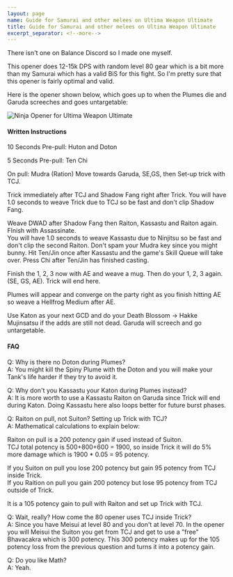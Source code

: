 ```yaml
---
layout: page
name: Guide for Samurai and other melees on Ultima Weapon Ultimate
title: Guide for Samurai and other melees on Ultima Weapon Ultimate
excerpt_separator: <!--more-->
---
```

There isn't one on Balance Discord so I made one myself.
<!--more-->

This opener does 12-15k DPS with random level 80 gear which is a bit more than my Samurai which has a valid BiS for this fight. So I'm pretty sure that
this opener is fairly optimal and valid.

Here is the opener shown below, which goes up to when the Plumes die and Garuda screeches and goes untargetable:

![Ninja Opener for Ultima Weapon Ultimate](/main/assets/nin_uwu_opener.png)

<h4>Written Instructions </h4>

10 Seconds Pre-pull: Huton and Doton

5 Seconds Pre-pull: Ten Chi

On pull: Mudra (Ration)
Move towards Garuda, SE,GS, then Set-up trick with TCJ.

Trick immediately after TCJ and Shadow Fang right after Trick. You will have 1.0 seconds to weave Trick due to TCJ so be fast and don't clip Shadow Fang.

Weave DWAD after Shadow Fang then Raiton, Kassastu and Raiton again. FInish with Assassinate.  
You will have 1.0 seconds to weave Kassastu due to Ninjitsu so be fast and don't clip the second Raiton. Don't spam your Mudra key since you might bunny.
Hit Ten/Jin once after Kassastu and the game's Skill Queue will take over. Press Chi after Ten/Jin has finished casting.

Finish the 1, 2, 3 now with AE and weave a mug. Then do your 1, 2, 3 again. (SE, GS, AE). Trick will end here.

Plumes will appear and converge on the party right as you finish hitting AE so weave a Hellfrog Medium after AE.

Use Katon as your next GCD and do your Death Blossom -> Hakke Mujinsatsu if the adds are still not dead. Garuda will screech and go untargetable.

<h4>FAQ</h4>

Q: Why is there no Doton during Plumes?  
A: You might kill the Spiny Plume with the Doton and you will make your Tank's life harder if they try to avoid it. 

Q: Why don't you Kassastu your Katon during Plumes instead?  
A: It is more worth to use a Kassastu Raiton on Garuda since Trick will end during Katon. Doing Kassastu here also loops better for future burst phases.

Q: Raiton on pull, not Suiton? Setting up Trick with TCJ?  
A: Mathematical calculations to explain below:

Raiton on pull is a 200 potency gain if used instead of Suiton.  
TCJ total potency is 500+800+600 = 1900, so inside Trick it will do 5% more damage which is 1900 * 0.05 = 95 potency.

If you Suiton on pull you lose 200 potency but gain 95 potency from TCJ inside Trick.  
If you Raition on pull you gain 200 potency but lose 95 potency from TCJ outside of Trick.

It is a 105 potency gain to pull with Raiton and set up Trick with TCJ.

Q: Wait, really? How come the 80 opener uses TCJ inside Trick?  
A: Since you have Meisui at level 80 and you don't at level 70. In the opener you will Meisui the Suiton you get from TCJ and get to use a "free" Bhavacakra which is 300 potency.
This 300 potency makes up for the 105 potency loss from the previous question and turns it into a potency gain.

Q: Do you like Math?  
A: Yeah. 

 
